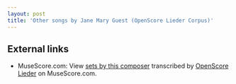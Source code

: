 ```yaml
---
layout: post
title: 'Other songs by Jane Mary Guest (OpenScore Lieder Corpus)'
---
```


## External links

- MuseScore.com: View [sets by this composer] transcribed by [OpenScore Lieder] on MuseScore.com.

[sets by this composer]: https://musescore.com/openscore-lieder-corpus/sets/5107150
[OpenScore Lieder]: https://musescore.com/openscore-lieder-corpus

